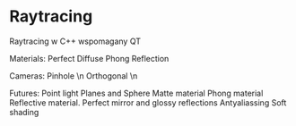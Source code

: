 # Raytracing
Raytracing w C++ wspomagany QT

Materials:
Perfect Diffuse
Phong
Reflection

Cameras:
Pinhole \n
Orthogonal \n

Futures:
Point light
Planes and Sphere
Matte material
Phong material
Reflective material. Perfect mirror and glossy reflections
Antyaliassing
Soft shading
